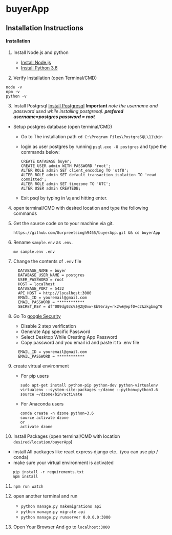 # buyerApp

## Installation Instructions


#### Installation
1. Install Node.js and python
    * [Install Node.js](https://nodejs.org)
    * [Install Python 3.6](https://www.python.org/)

2. Verify Installation (open Terminal/CMD)
```
node -v
npm -v
python -v
```

3. Install Postgrsql [Install Postgresql](https://www.enterprisedb.com/downloads/postgres-postgresql-downloads) **Important** *note the username and password used while installing postgresql.* ***prefered username=postgres password = root***
* Setup postgres database (open terminal/CMD)
    * Go to The installation path ```cd C:\Program Files\PostgreSQL\11\bin```
    * login as user postgres by running ```psql.exe -U postgres``` and type the commands below:

        ```
        CREATE DATABASE buyer;
        CREATE USER admin WITH PASSWORD 'root';
        ALTER ROLE admin SET client_encoding TO 'utf8';
        ALTER ROLE admin SET default_transaction_isolation TO 'read committed';
        ALTER ROLE admin SET timezone TO 'UTC';
        ALTER USER admin CREATEDB;
        ```

    * Exit psql by typing in \q and hitting enter.

4. open terminal/CMD with desired location and type the following commands

5. Get the source code on to your machine via git.

    ```
    https://github.com/Gurpreetsingh9465/buyerApp.git && cd buyerApp
    ```

6. Rename `sample.env` as `.env`.

    ```
    mv sample.env .env
    ```
 
 7. Change the contents of `.env` file
    ```
      DATABASE_NAME = buyer
      DATABASE_USER_NAME = postgres
      USER_PASSWORD = root
      HOST = localhost
      DATABASE_PORT = 5432
      API_HOST = http://localhost:3000
      EMAIL_ID = youremail@gmail.com
      EMAIL_PASSWORD = ************
      SECRET_KEY = df^009dg03s%)@2@0vw-$b96ray=rk2%#@epf0+c2&zkgbmg^0
    ```
    
8. Go To [google Security](https://myaccount.google.com/security)
      * Disable 2 step verification
      * Generate App specific Password
      * Select Desktop While Creating App Password
      * Copy password and you email id and paste it to .env file
    ```
      EMAIL_ID = youremail@gmail.com
      EMAIL_PASSWORD = ************
    ```

9. create virtual environment
   * For pip users
   ```
      sudo apt-get install python-pip python-dev python-virtualenv
      virtualenv --system-site-packages ~/dzone --python=python3.6
      source ~/dzone/bin/activate
   ```
   * For Anaconda users
   ```
      conda create -n dzone python=3.6
      source activate dzone
      or
      activate dzone
   ```

10. Install Packages (open terminal/CMD with location ```desired/location/buyerApp```)
   * install All packages like react express django etc.. (you can use pip / conda)
   * make sure your virtual environment is activated
   ```
      pip install -r requirements.txt
      npm install
   ```

11. `npm run watch`

12. open another terminal and run 
      * `python manage.py makemigrations api`
      * `python manage.py migrate api`
      * `python manage.py runserver 0.0.0.0:3000`
   
13. Open Your Browser And go to `localhost:3000`
